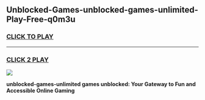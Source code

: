
## Unblocked-Games-unblocked-games-unlimited-Play-Free-q0m3u
<h3>
<a href="https://premium76.site?title=unblocked-games-unlimited&ref=21A">CLICK TO PLAY</a></h3>
<hr>

<h3>
<a href="https://premium76.site?title=unblocked-games-unlimited&ref=21A">CLICK 2 PLAY</a>
  
</h3>

<a href="https://premium76.site?title=unblocked-games-unlimited&ref=21A"><img src="https://clearcache.store/games.png"></a>


**unblocked-games-unlimited games unblocked: Your Gateway to Fun and Accessible Online Gaming**
